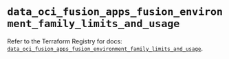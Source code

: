 # `data_oci_fusion_apps_fusion_environment_family_limits_and_usage`

Refer to the Terraform Registry for docs: [`data_oci_fusion_apps_fusion_environment_family_limits_and_usage`](https://registry.terraform.io/providers/hashicorp/oci/7.19.0/docs/data-sources/fusion_apps_fusion_environment_family_limits_and_usage).
